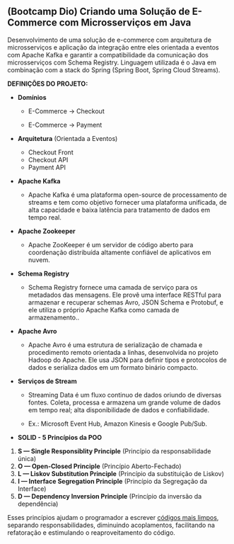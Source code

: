 ## (Bootcamp Dio) Criando uma Solução de E-Commerce com Microsserviços em Java

Desenvolvimento de uma solução de e-commerce com arquitetura de microsserviços
e aplicação da integração entre eles orientada a eventos com Apache Kafka e garantir a compatibilidade da comunicação dos microsserviços com Schema Registry. Linguagem utilizada é o Java em combinação com a stack do Spring Spring Boot, Spring Cloud Streams).

**DEFINIÇÕES DO PROJETO:**

- **Domínios**
  - E-Commerce -> Checkout
  
  - E-Commerce -> Payment 
- **Arquitetura** (Orientada a Eventos)
  
  - Checkout Front
  - Checkout API
  - Payment API
- **Apache Kafka**
  - Apache Kafka é uma plataforma open-source de processamento de streams e tem como objetivo fornecer uma plataforma unificada, de alta capacidade e baixa latência para tratamento de dados em tempo real.

- **Apache Zookeeper**
  - Apache ZooKeeper é um servidor de código aberto para coordenação distribuída altamente confiável de aplicativos em nuvem.
- **Schema Registry**
  - Schema Registry fornece uma camada de serviço para os metadados das mensagens. Ele provê uma interface RESTful para armazenar e recuperar schemas Avro, JSON Schema e Protobuf, e ele utiliza o próprio Apache Kafka como camada de armazenamento..
- **Apache Avro**
  - Apache Avro é uma estrutura de serialização de chamada e procedimento remoto orientada a linhas, desenvolvida no projeto Hadoop do Apache. Ele usa JSON para definir tipos e protocolos de dados e serializa dados em um formato binário compacto.

- **Serviços de Stream**
  - Streaming Data é um fluxo continuo de dados oriundo de diversas fontes. Coleta, processa e armazena um grande volume de dados em tempo real; alta disponibilidade de dados e confiabilidade.
  
  - Ex.: Microsoft Event Hub, Amazon Kinesis e Google Pub/Sub.
  
    
  
- **SOLID - 5 Princípios da POO**

1. **S — Single Responsiblity Principle** (Princípio da responsabilidade única)
2. **O — Open-Closed Principle** (Princípio Aberto-Fechado)
3. **L — Liskov Substitution Principle** (Princípio da substituição de Liskov)
4. **I — Interface Segregation Principle** (Princípio da Segregação da Interface)
5. **D — Dependency Inversion Principle** (Princípio da inversão da dependência)

Esses princípios ajudam o programador a escrever [códigos mais limpos](https://medium.com/joaorobertopb/1-clean-code-o-que-é-porque-usar-1e4f9f4454c6), separando responsabilidades, diminuindo acoplamentos, facilitando na refatoração e estimulando o reaproveitamento do código.





